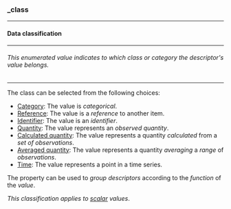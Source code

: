 ### _class



------
#### Data classification



------
###### This enumerated value indicates to which class or category the descriptor's value belongs.



------
The class can be selected from the following choices:

- [Category](_class_category.md): The value is *categorical*.
- [Reference](_class_reference.md): The value is a *reference* to another item.
- [Identifier](_class_identifier.md): The value is an *identifier*.
- [Quantity](_class_quantity.md): The value represents an *observed quantity*.
- [Calculated quantity](_class_quantity_calculated.md): The value represents a quantity *calculated* from a *set of observations*.
- [Averaged quantity](_class_quantity_averaged.md): The value represents a quantity *averaging* a *range* of *observations*.
- [Time](_class_time.md): The value represents a point in a time series.

The property can be used to *group descriptors* according to the *function* of the *value*.

*This classification applies to [scalar](_scalar.md) values*.